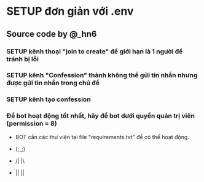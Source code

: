 # SETUP đơn giản với .env 
## Source code by @_hn6 
### SETUP kênh thoại "join to create" để giới hạn là 1 người để tránh bị lỗi
### SETUP kênh "Confession" thành không thể gửi tin nhắn nhưng được gửi tin nhắn trong chủ đề 
### SETUP kênh tạo confession 
### Để bot hoạt động tốt nhất, hãy để bot dưới quyền quản trị viên (permission = 8)

- BOT cần các thư viện tại file "requirements.txt" để có thể hoạt động.

-   (;_;)
-  /|   |\
-   || ||